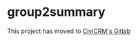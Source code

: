 # group2summary
This project has moved to [CiviCRM's Gitlab](https://lab.civicrm.org/extensions/group2summary/)
